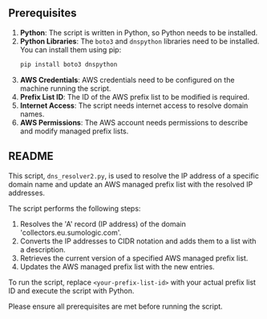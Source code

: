 ## Prerequisites

1. **Python**: The script is written in Python, so Python needs to be installed.
2. **Python Libraries**: The `boto3` and `dnspython` libraries need to be installed. You can install them using pip:
    ```bash
    pip install boto3 dnspython
    ```
3. **AWS Credentials**: AWS credentials need to be configured on the machine running the script.
4. **Prefix List ID**: The ID of the AWS prefix list to be modified is required.
5. **Internet Access**: The script needs internet access to resolve domain names.
6. **AWS Permissions**: The AWS account needs permissions to describe and modify managed prefix lists.

## README

This script, `dns_resolver2.py`, is used to resolve the IP address of a specific domain name and update an AWS managed prefix list with the resolved IP addresses.

The script performs the following steps:

1. Resolves the 'A' record (IP address) of the domain 'collectors.eu.sumologic.com'.
2. Converts the IP addresses to CIDR notation and adds them to a list with a description.
3. Retrieves the current version of a specified AWS managed prefix list.
4. Updates the AWS managed prefix list with the new entries.

To run the script, replace `<your-prefix-list-id>` with your actual prefix list ID and execute the script with Python.

Please ensure all prerequisites are met before running the script.
